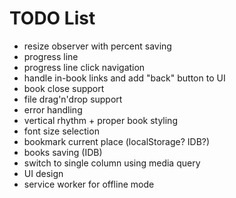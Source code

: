 # TODO List

* resize observer with percent saving
* progress line
* progress line click navigation
* handle in-book links and add "back" button to UI
* book close support
* file drag'n'drop support
* error handling
* vertical rhythm + proper book styling
* font size selection
* bookmark current place (localStorage? IDB?)
* books saving (IDB)
* switch to single column using media query
* UI design
* service worker for offline mode
